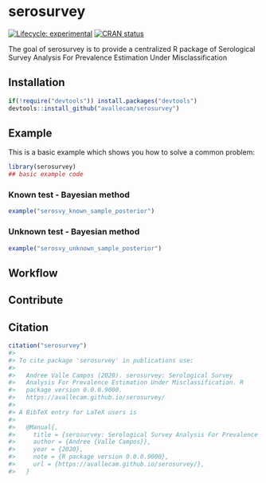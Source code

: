 
<!-- README.md is generated from README.Rmd. Please edit that file -->

# serosurvey

<!-- badges: start -->

[![Lifecycle:
experimental](https://img.shields.io/badge/lifecycle-experimental-orange.svg)](https://www.tidyverse.org/lifecycle/#experimental)
[![CRAN
status](https://www.r-pkg.org/badges/version/serosurvey)](https://cran.r-project.org/package=serosurvey)
<!-- badges: end -->

The goal of serosurvey is to provide a centralized R package of
Serological Survey Analysis For Prevalence Estimation Under
Misclassification

## Installation

<!-- You can install the released version of serosurvey from [CRAN](https://CRAN.R-project.org) with: -->

``` r
if(!require("devtools")) install.packages("devtools")
devtools::install_github("avallecam/serosurvey")
```

## Example

This is a basic example which shows you how to solve a common problem:

``` r
library(serosurvey)
## basic example code
```

### Known test - Bayesian method

``` r
example("serosvy_known_sample_posterior")
```

### Unknown test - Bayesian method

``` r
example("serosvy_unknown_sample_posterior")
```

## Workflow

## Contribute

## Citation

``` r
citation("serosurvey")
#> 
#> To cite package 'serosurvey' in publications use:
#> 
#>   Andree Valle Campos (2020). serosurvey: Serological Survey
#>   Analysis For Prevalence Estimation Under Misclassification. R
#>   package version 0.0.0.9000.
#>   https://avallecam.github.io/serosurvey/
#> 
#> A BibTeX entry for LaTeX users is
#> 
#>   @Manual{,
#>     title = {serosurvey: Serological Survey Analysis For Prevalence Estimation Under Misclassification},
#>     author = {Andree {Valle Campos}},
#>     year = {2020},
#>     note = {R package version 0.0.0.9000},
#>     url = {https://avallecam.github.io/serosurvey/},
#>   }
```
